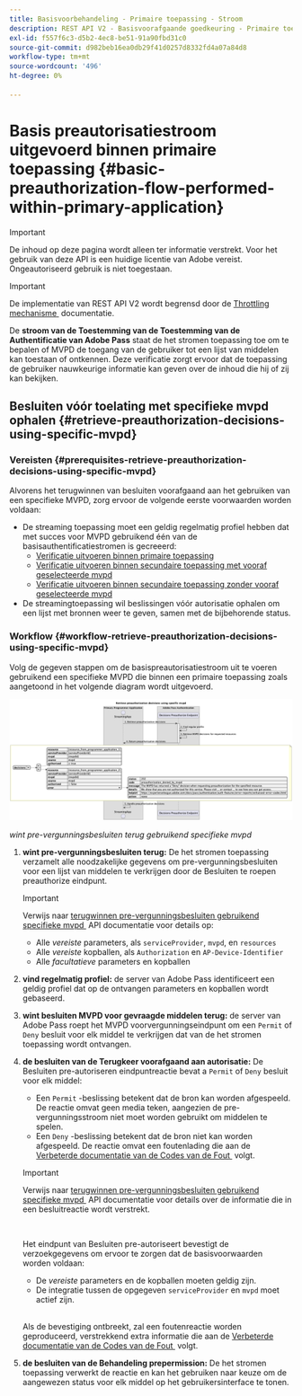 ```yaml
---
title: Basisvoorbehandeling - Primaire toepassing - Stroom
description: REST API V2 - Basisvoorafgaande goedkeuring - Primaire toepassing - Stroom
exl-id: f557f6c3-d5b2-4ec8-be51-91a90fbd31c0
source-git-commit: d982beb16ea0db29f41d0257d8332fd4a07a84d8
workflow-type: tm+mt
source-wordcount: '496'
ht-degree: 0%

---
```


# Basis preautorisatiestroom uitgevoerd binnen primaire toepassing {#basic-preauthorization-flow-performed-within-primary-application}

>[!IMPORTANT]
>
> De inhoud op deze pagina wordt alleen ter informatie verstrekt. Voor het gebruik van deze API is een huidige licentie van Adobe vereist. Ongeautoriseerd gebruik is niet toegestaan.

>[!IMPORTANT]
>
> De implementatie van REST API V2 wordt begrensd door de [&#x200B; Throttling mechanisme &#x200B;](/help/authentication/integration-guide-programmers/throttling-mechanism.md) documentatie.

De **stroom van de Toestemming van de Toestemming van de Authentificatie van Adobe Pass** staat de het stromen toepassing toe om te bepalen of MVPD de toegang van de gebruiker tot een lijst van middelen kan toestaan of ontkennen. Deze verificatie zorgt ervoor dat de toepassing de gebruiker nauwkeurige informatie kan geven over de inhoud die hij of zij kan bekijken.

## Besluiten vóór toelating met specifieke mvpd ophalen {#retrieve-preauthorization-decisions-using-specific-mvpd}

### Vereisten {#prerequisites-retrieve-preauthorization-decisions-using-specific-mvpd}

Alvorens het terugwinnen van besluiten voorafgaand aan het gebruiken van een specifieke MVPD, zorg ervoor de volgende eerste voorwaarden worden voldaan:

* De streaming toepassing moet een geldig regelmatig profiel hebben dat met succes voor MVPD gebruikend één van de basisauthentificatiestromen is gecreeerd:
   * [Verificatie uitvoeren binnen primaire toepassing](rest-api-v2-basic-authentication-primary-application-flow.md)
   * [Verificatie uitvoeren binnen secundaire toepassing met vooraf geselecteerde mvpd](rest-api-v2-basic-authentication-secondary-application-flow.md)
   * [Verificatie uitvoeren binnen secundaire toepassing zonder vooraf geselecteerde mvpd](rest-api-v2-basic-authentication-secondary-application-flow.md)
* De streamingtoepassing wil beslissingen vóór autorisatie ophalen om een lijst met bronnen weer te geven, samen met de bijbehorende status.

### Workflow {#workflow-retrieve-preauthorization-decisions-using-specific-mvpd}

Volg de gegeven stappen om de basispreautorisatiestroom uit te voeren gebruikend een specifieke MVPD die binnen een primaire toepassing zoals aangetoond in het volgende diagram wordt uitgevoerd.

![&#x200B; wint pre-vergunningsbesluiten terug gebruikend specifieke mvpd &#x200B;](../../../../../assets/rest-api-v2/flows/basic-access-flows/rest-api-v2-retrieve-preauthorization-decisions-within-primary-application-using-specific-mvpd.png)

*wint pre-vergunningsbesluiten terug gebruikend specifieke mvpd*

1. **wint pre-vergunningsbesluiten terug:** De het stromen toepassing verzamelt alle noodzakelijke gegevens om pre-vergunningsbesluiten voor een lijst van middelen te verkrijgen door de Besluiten te roepen preauthorize eindpunt.

   >[!IMPORTANT]
   >
   > Verwijs naar [&#x200B; terugwinnen pre-vergunningsbesluiten gebruikend specifieke mvpd &#x200B;](../../apis/decisions-apis/rest-api-v2-decisions-apis-retrieve-preauthorization-decisions-using-specific-mvpd.md) API documentatie voor details op:
   >
   > * Alle _vereiste_ parameters, als `serviceProvider`, `mvpd`, en `resources`
   > * Alle _vereiste_ kopballen, als `Authorization` en `AP-Device-Identifier`
   > * Alle _facultatieve_ parameters en kopballen

1. **vind regelmatig profiel:** de server van Adobe Pass identificeert een geldig profiel dat op de ontvangen parameters en kopballen wordt gebaseerd.

1. **wint besluiten MVPD voor gevraagde middelen terug:** de server van Adobe Pass roept het MVPD voorvergunningseindpunt om een `Permit` of `Deny` besluit voor elk middel te verkrijgen dat van de het stromen toepassing wordt ontvangen.

1. **de besluiten van de Terugkeer voorafgaand aan autorisatie:** De Besluiten pre-autoriseren eindpuntreactie bevat a `Permit` of `Deny` besluit voor elk middel:
   * Een `Permit` -beslissing betekent dat de bron kan worden afgespeeld. De reactie omvat geen media teken, aangezien de pre-vergunningsstroom niet moet worden gebruikt om middelen te spelen.
   * Een `Deny` -beslissing betekent dat de bron niet kan worden afgespeeld. De reactie omvat een foutenlading die aan de [&#x200B; Verbeterde documentatie van de Codes van de Fout &#x200B;](../../../../features-standard/error-reporting/enhanced-error-codes.md) volgt.

   >[!IMPORTANT]
   >
   > Verwijs naar [&#x200B; terugwinnen pre-vergunningsbesluiten gebruikend specifieke mvpd &#x200B;](../../apis/decisions-apis/rest-api-v2-decisions-apis-retrieve-preauthorization-decisions-using-specific-mvpd.md) API documentatie voor details over de informatie die in een besluitreactie wordt verstrekt.
   > 
   > <br/>
   > 
   > Het eindpunt van Besluiten pre-autoriseert bevestigt de verzoekgegevens om ervoor te zorgen dat de basisvoorwaarden worden voldaan:
   >
   > * De _vereiste_ parameters en de kopballen moeten geldig zijn.
   > * De integratie tussen de opgegeven `serviceProvider` en `mvpd` moet actief zijn.
   >
   > <br/>
   > 
   > Als de bevestiging ontbreekt, zal een foutenreactie worden geproduceerd, verstrekkend extra informatie die aan de [&#x200B; Verbeterde documentatie van de Codes van de Fout &#x200B;](../../../../features-standard/error-reporting/enhanced-error-codes.md) volgt.

1. **de besluiten van de Behandeling prepermission:** De het stromen toepassing verwerkt de reactie en kan het gebruiken naar keuze om de aangewezen status voor elk middel op het gebruikersinterface te tonen.
